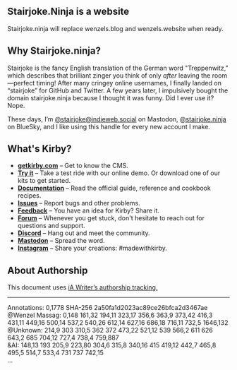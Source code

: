## Stairjoke.Ninja is a website
Stairjoke.ninja will replace wenzels.blog and wenzels.website when ready.

## Why Stairjoke.ninja?
Stairjoke is the fancy English translation of the German word "Treppenwitz," which describes that brilliant zinger you think of only *after* leaving the room—perfect timing! After many cringey online usernames, I finally landed on “stairjoke” for GitHub and Twitter. A few years later, I impulsively bought the domain stairjoke.ninja because I thought it was funny. Did I ever use it? Nope.

These days, I’m [@stairjoke@indieweb.social](https://elk.zone/indieweb.social/@stairjoke) on Mastodon, [@stairjoke.ninja](https://bsky.app/profile/stairjoke.ninja) on BlueSky, and I like using this handle for every new account I make.

## What's Kirby?

-   **[getkirby.com](https://getkirby.com)** – Get to know the CMS.
-   **[Try it](https://getkirby.com/try)** – Take a test ride with our online demo. Or download one of our kits to get started.
-   **[Documentation](https://getkirby.com/docs/guide)** – Read the official guide, reference and cookbook recipes.
-   **[Issues](https://github.com/getkirby/kirby/issues)** – Report bugs and other problems.
-   **[Feedback](https://feedback.getkirby.com)** – You have an idea for Kirby? Share it.
-   **[Forum](https://forum.getkirby.com)** – Whenever you get stuck, don't hesitate to reach out for questions and support.
-   **[Discord](https://chat.getkirby.com)** – Hang out and meet the community.
-   **[Mastodon](https://mastodon.social/@getkirby)** – Spread the word.
-   **[Instagram](https://www.instagram.com/getkirby/)** – Share your creations: #madewithkirby.

## About Authorship
This document uses [iA Writer’s authorship tracking.](https://ia.net/writer/support/editor/authorship?tab=mac)

---
Annotations: 0,1778 SHA-256 2a50fa1d2023ac89ce26bfca2d3467ae  
@Wenzel Massag: 0,148 161,32 194,11 323,17 356,6 363,9 373,42 416,3 431,11 449,16 500,14 537,2 540,26 612,14 627,16 686,18 716,11 732,5 1646,132  
@Unknown: 214,9 303 310,5 362 372 473,22 521,12 539 566,2 611 626 643,2 685 704,12 727,4 738,4 759,887  
&AI: 148,13 193 205,9 223,80 304,6 315,8 340,16 415 419,12 442,7 465,8 495,5 514,7 533,4 731 737 742,15  
...
